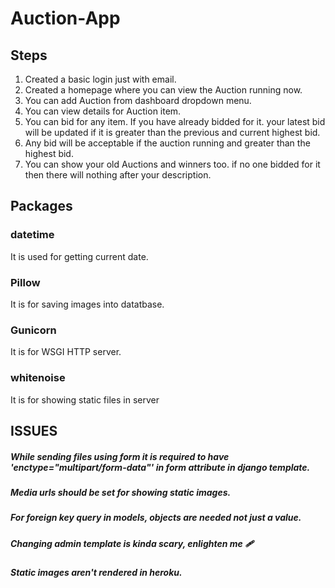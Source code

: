 # Auction-App
## Steps
1. Created a basic login just with email.
2. Created a homepage where you can view the Auction running now.
3. You can add Auction from dashboard dropdown menu.
4. You can view details for Auction item.
5. You can bid for any item. If you have already bidded for it. your latest bid will be updated if it is greater than the previous and current highest bid.
6. Any bid will be acceptable if the auction running and greater than the highest bid.
7. You can show your old Auctions and winners too. if no one bidded for it then there will nothing after your description.

## Packages
### datetime
It is used for getting current date.
### Pillow
It is for saving images into datatbase.
### Gunicorn 
It is for WSGI HTTP server.
### whitenoise
It is for showing static files in server

## ISSUES
##### While sending files using form it is required to have 'enctype="multipart/form-data"' in form attribute in django template.
##### Media urls should be set for showing static images.
##### For foreign key query in models, objects are needed not just a value. 
##### Changing admin template is kinda scary, enlighten me 🩹
##### Static images aren't rendered in heroku.
